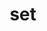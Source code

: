 ---
title: set
layout: productItemCategory
category-image: http://lorempixel.com/360/210/fashion/7
category-header-image: category-header/set.png
is-promo: false
description: "Lorem ipsum dolor sit amet, consectetur adipiscing elit, sed do eiusmod tempor incididunt ut labore et dolore magna aliqua."
---